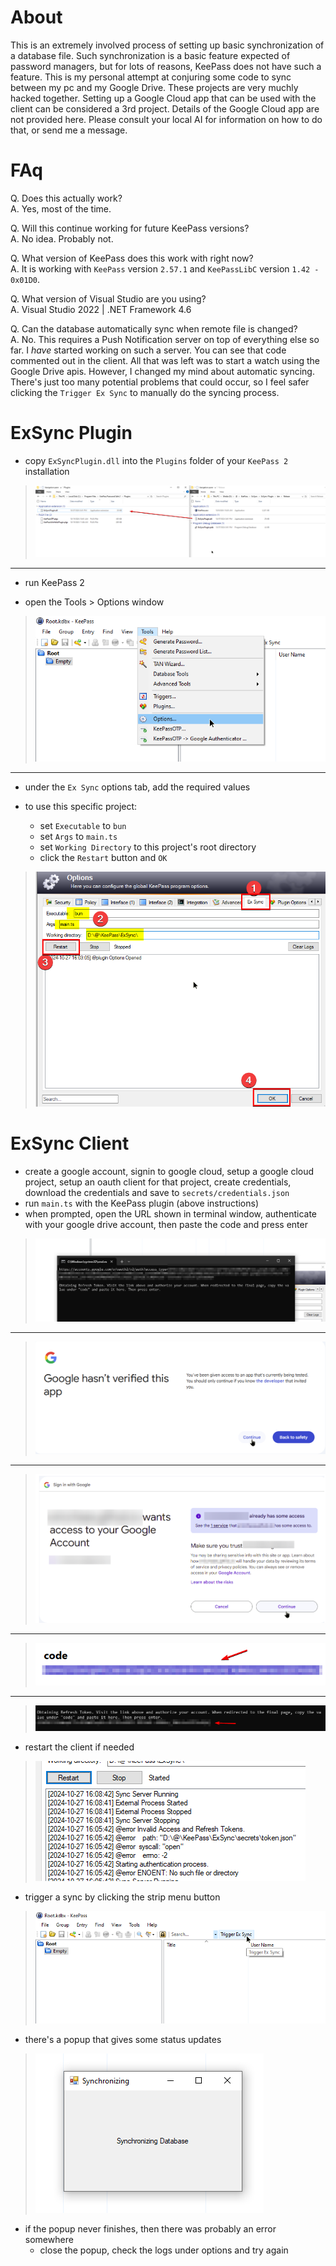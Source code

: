 # About

This is an extremely involved process of setting up basic synchronization of a database file. Such synchronization is a basic feature expected of password managers, but for lots of reasons, KeePass does not have such a feature. This is my personal attempt at conjuring some code to sync between my pc and my Google Drive. These projects are very muchly hacked together. Setting up a Google Cloud app that can be used with the client can be considered a 3rd project. Details of the Google Cloud app are not provided here. Please consult your local AI for information on how to do that, or send me a message.

# FAq

Q. Does this actually work?  
A. Yes, most of the time.

Q. Will this continue working for future KeePass versions?  
A. No idea. Probably not.

Q. What version of KeePass does this work with right now?  
A. It is working with `KeePass` version `2.57.1` and `KeePassLibC` version `1.42 - 0x01D0`.

Q. What version of Visual Studio are you using?  
A. Visual Studio 2022 | .NET Framework 4.6

Q. Can the database automatically sync when remote file is changed?  
A. No. This requires a Push Notification server on top of everything else so far. I _have_ started working on such a server. You can see that code commented out in the client. All that was left was to start a watch using the Google Drive apis. However, I changed my mind about automatic syncing. There's just too many potential problems that could occur, so I feel safer clicking the `Trigger Ex Sync` to manually do the syncing process.

# ExSync Plugin

- copy `ExSyncPlugin.dll` into the `Plugins` folder of your `KeePass 2` installation

> ![01](<Picture Guide/01.png>)

---

- run KeePass 2

- open the Tools > Options window

> ![02](<Picture Guide/02.png>)

---

- under the `Ex Sync` options tab, add the required values
- to use this specific project:

  - set `Executable` to `bun`
  - set `Args` to `main.ts`
  - set `Working Directory` to this project's root directory
  - click the `Restart` button and `OK`

> ![03](<Picture Guide/03.png>)

# ExSync Client

- create a google account, signin to google cloud, setup a google cloud project, setup an oauth client for that project, create credentials, download the credentials and save to `secrets/credentials.json`
- run `main.ts` with the KeePass plugin (above instructions)
- when prompted, open the URL shown in terminal window, authenticate with your google drive account, then paste the code and press enter

> ![04](<Picture Guide/04.png>)

---

> ![05](<Picture Guide/05.png>)

---

> ![06](<Picture Guide/06.png>)

---

> ![07](<Picture Guide/07.png>)

---

> ![08](<Picture Guide/08.png>)

- restart the client if needed

> ![09](<Picture Guide/09.png>)

- trigger a sync by clicking the strip menu button

> ![10](<Picture Guide/10.png>)

- there's a popup that gives some status updates

> ![11](<Picture Guide/11.png>)

- if the popup never finishes, then there was probably an error somewhere
  - close the popup, check the logs under options and try again
